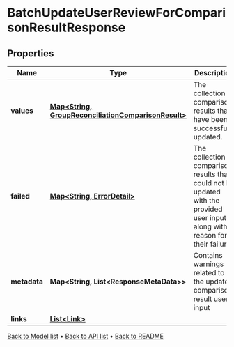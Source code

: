

# BatchUpdateUserReviewForComparisonResultResponse


## Properties

| Name | Type | Description | Notes |
|------------ | ------------- | ------------- | -------------|
|**values** | [**Map&lt;String, GroupReconciliationComparisonResult&gt;**](GroupReconciliationComparisonResult.md) | The collection of comparison results that have been successfully updated. |  [optional] |
|**failed** | [**Map&lt;String, ErrorDetail&gt;**](ErrorDetail.md) | The collection of comparison results that could not be updated with the provided user input along with a reason for their failure. |  [optional] |
|**metadata** | **Map&lt;String, List&lt;ResponseMetaData&gt;&gt;** | Contains warnings related to the updated comparison result user input |  [optional] |
|**links** | [**List&lt;Link&gt;**](Link.md) |  |  [optional] |



[Back to Model list](../README.md#documentation-for-models) &#8226; [Back to API list](../README.md#documentation-for-api-endpoints) &#8226; [Back to README](../README.md)


